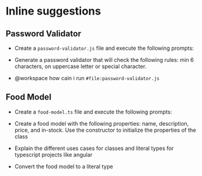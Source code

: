 # Inline suggestions

## Password Validator

- Create a `password-validator.js` file and execute the following prompts:

- Generate a password validator that will check the following rules: min 6 characters, on uppercase letter or special character.

- @workspace how cain i run `#file:password-validator.js`

## Food Model

- Create a `food-model.ts` file and execute the following prompts:

- Create a food model with the following properties: name, description, price, and in-stock. Use the constructor to initialize the properties of the class

- Explain the different uses cases for classes and literal types for typescript projects like angular

- Convert the food model to a literal type